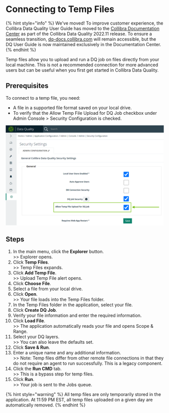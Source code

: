 # Connecting to Temp Files

{% hint style="info" %}
We've moved! To improve customer experience, the Collibra Data Quality User Guide has moved to the [Collibra Documentation Center](https://productresources.collibra.com/docs/collibra/latest/Content/DataQuality/DBConnection/Connecting%20to%20Temp%20Files.htm) as part of the Collibra Data Quality 2022.11 release. To ensure a seamless transition, [dq-docs.collibra.com](http://dq-docs.collibra.com/) will remain accessible, but the DQ User Guide is now maintained exclusively in the Documentation Center.
{% endhint %}

Temp files allow you to upload and run a DQ job on files directly from your local machine. This is not a recommended connection for more advanced users but can be useful when you first get started in Collibra Data Quality.&#x20;

## Prerequisites

To connect to a temp file, you need:

* A file in a supported file format saved on your local drive.
* To verify that the Allow Temp File Upload for DQ Job checkbox under Admin Console > Security Configuration is checked.

![Ensure that Allow Temp File Upload for DQ Job is checked.](../../../.gitbook/assets/dq-temp-files-checkbox.png)

## Steps

1. In the main menu, click the **Explorer** button.\
   \>> Explorer opens.
2. Click **Temp Files**.\
   \>> Temp Files expands.
3. Click **Add Temp File**.\
   \>> Upload Temp File alert opens.
4. Click **Choose File**.
5. Select a file from your local drive.&#x20;
6. Click **Open**.\
   \>> Your file loads into the Temp Files folder.
7. In the Temp Files folder in the application, select your file.
8. Click **Create DQ Job**.
9. Verify your file information and enter the required information.
10. Click **Load File**.\
    \>> The application automatically reads your file and opens Scope & Range.
11. &#x20;Select your DQ layers.\
    \>> You can also leave the defaults set.
12. Click **Save & Run**.
13. Enter a unique name and any additional information.\
    \>> Note: Temp files differ from other remote file connections in that they do not require an agent to run successfully. This is a legacy component.
14. Click the **Run CMD** tab.\
    \>> This is a bypass step for temp files.
15. Click **Run**. \
    \>> Your job is sent to the Jobs queue.

{% hint style="warning" %}
All temp files are only temporarily stored in the application. At 11:59 PM EST, all temp files uploaded on a given day are automatically removed.&#x20;
{% endhint %}
